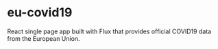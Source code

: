 # eu-covid19
React single page app built with Flux that provides official COVID19 data from the European Union.
